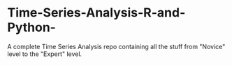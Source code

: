 # Time-Series-Analysis-R-and-Python-
A complete Time Series Analysis repo containing all the stuff from "Novice" level to the "Expert" level.
